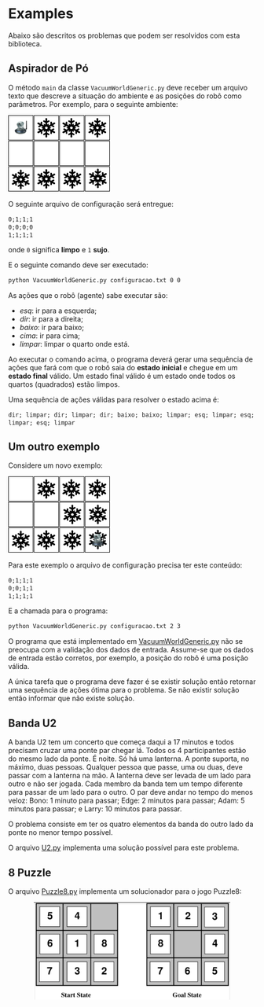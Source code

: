 # Examples

Abaixo são descritos os problemas que podem ser resolvidos com esta biblioteca.

## Aspirador de Pó

O método `main` da classe `VacuumWorldGeneric.py` deve receber um arquivo texto que descreve a situação do ambiente e as posições do robô como parâmetros. Por exemplo, para o seguinte ambiente: 

<img src="img/mundo_ex_1.png">

O seguinte arquivo de configuração será entregue: 

```text
0;1;1;1
0;0;0;0
1;1;1;1
```

onde `0` significa **limpo** e `1` **sujo**.

E o seguinte comando deve ser executado:

```bash
python VacuumWorldGeneric.py configuracao.txt 0 0
``` 

As ações que o robô (agente) sabe executar são: 

* *esq*: ir para a esquerda;
* *dir*: ir para a direita;
* *baixo*: ir para baixo;
* *cima*: ir para cima;
* *limpar*: limpar o quarto onde está.

Ao executar o comando acima, o programa deverá gerar uma sequência de ações que fará com que o robô saia do **estado inicial** e chegue em um **estado final** válido. Um estado final válido é um estado onde todos os quartos (quadrados) estão limpos. 

Uma sequência de ações válidas para resolver o estado acima é: 

```
dir; limpar; dir; limpar; dir; baixo; baixo; limpar; esq; limpar; esq; limpar; esq; limpar
```

## Um outro exemplo 

Considere um novo exemplo:

<img src="img/mundo_ex_2.png">

Para este exemplo o arquivo de configuração precisa ter este conteúdo:

```text
0;1;1;1
0;0;1;1
1;1;1;1
```

E a chamada para o programa: 

```bash
python VacuumWorldGeneric.py configuracao.txt 2 3
```

O programa que está implementado em [VacuumWorldGeneric.py](src/VacuumWorldGeneric.py) não se preocupa com a validação dos dados de entrada. Assume-se que os dados de entrada estão corretos, por exemplo, a posição do robô é uma posição válida. 

A única tarefa que o programa deve fazer é se existir solução então retornar uma sequência de ações ótima para o problema. Se não existir solução então informar que não existe solução.

## Banda U2

A banda U2 tem um concerto que começa daqui a 17 minutos e
  todos precisam cruzar uma ponte par chegar lá. Todos os 4
  participantes estão do mesmo lado da ponte. É noite. Só
  há uma lanterna. A ponte suporta, no máximo, duas
  pessoas. Qualquer pessoa que passe, uma ou duas, deve passar com a
  lanterna na mão. A lanterna deve ser levada de um lado para outro
  e não ser jogada. Cada membro da banda tem um tempo diferente
  para passar de um lado para o outro. O par deve andar no tempo do
  menos veloz: Bono: 1 minuto para passar; Edge: 2 minutos para
  passar; Adam: 5 minutos para passar; e Larry: 10 minutos para
  passar.

O problema consiste em ter os quatro elementos da banda do outro lado
da ponte no menor tempo possível.

O arquivo [U2.py](src/U2.py) implementa uma solução possível para este problema. 

## 8 Puzzle

O arquivo [Puzzle8.py](src/Puzzle8.py) implementa um solucionador para o jogo Puzzle8:

<p align="center">
<img src="img/fig03-04.png" alt="Grafo" width="400"/>
</p>